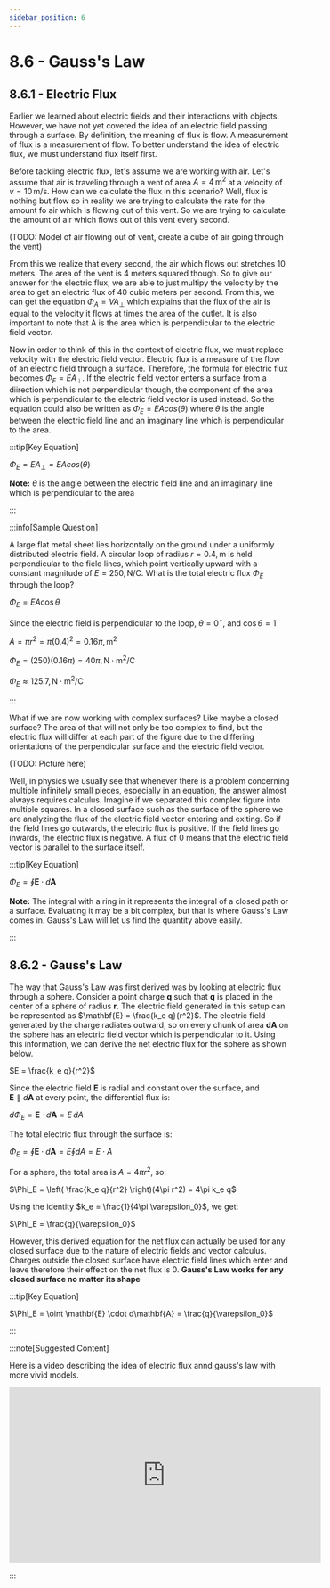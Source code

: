 ```yaml
---
sidebar_position: 6
---
```


# 8.6 - Gauss's Law

## 8.6.1 - Electric Flux

Earlier we learned about electric fields and their interactions with objects. However, we have not yet covered the idea of an electric field passing through a surface. By definition, the meaning of flux is flow. A measurement of flux is a measurement of flow. To better understand the idea of electric flux, we must understand flux itself first. 

Before tackling electric flux, let's assume we are working with air. Let's assume that air is traveling through a vent of area $A = 4 \, \text{m}^2$ at a velocity of $v = 10 \, \text{m/s}$. How can we calculate the flux in this scenario? Well, flux is nothing but flow so in reality we are trying to calculate the rate for the amount fo air which is flowing out of this vent. So we are trying to calculate the amount of air which flows out of this vent every second.

(TODO: Model of air flowing out of vent, create a cube of air going through the vent)

From this we realize that every second, the air which flows out stretches 10 meters. The area of the vent is 4 meters squared though. So to give our answer for the electric flux, we are able to just multipy the velocity by the area to get an electric flux of 40 cubic meters per second. From this, we can get the equation $\Phi_A = VA_{\perp}$ which explains that the flux of the air is equal to the velocity it flows at times the area of the outlet. It is also important to note that A is the area which is perpendicular to the electric field vector. 

Now in order to think of this in the context of electric flux, we must replace velocity with the electric field vector. Electric flux is a measure of the flow of an electric field through a surface. Therefore, the formula for electric flux becomes $\Phi_E = EA_{\perp}$. If the electric field vector enters a surface from a diirection which is not perpendicular though, the component of the area which is perpendicular to the electric field vector is used instead. So the equation could also be written as $\Phi_E = EAcos(\theta)$ where $\theta$ is the angle between the electric field line and an imaginary line which is perpendicular to the area.

:::tip[Key Equation]

$\Phi_E = EA_{\perp} = EAcos(\theta)$

**Note:** $\theta$ is the angle between the electric field line and an imaginary line which is perpendicular to the area

:::

:::info[Sample Question]

A large flat metal sheet lies horizontally on the ground under a uniformly distributed electric field. A circular loop of radius $r = 0.4 , \text{m}$ is held perpendicular to the field lines, which point vertically upward with a constant magnitude of $E = 250 , \text{N/C}$. What is the total electric flux $\Phi_E$ through the loop?

$\Phi_E = EA\cos\theta$

Since the electric field is perpendicular to the loop, $\theta = 0^\circ$, and $\cos\theta = 1$

$A = \pi r^2 = \pi (0.4)^2 = 0.16\pi , \text{m}^2$

$\Phi_E = (250)(0.16\pi) = 40\pi , \text{N} \cdot \text{m}^2/\text{C}$

$\Phi_E \approx 125.7 , \text{N} \cdot \text{m}^2/\text{C}$

:::

What if we are now working with complex surfaces? Like maybe a closed surface? The area of that will not only be too complex to find, but the electric flux will differ at each part of the figure due to the differing orientations of the perpendicular surface and the electric field vector.

(TODO: Picture here)

Well, in physics we usually see that whenever there is a problem concerning multiple infinitely small pieces, especially in an equation, the answer almost always requires calculus. Imagine if we separated this complex figure into multiple squares. In a closed surface such as the surface of the sphere we are analyzing the flux of the electric field vector entering and exiting. So if the field lines go outwards, the electric flux is positive. If the field lines go inwards, the electric flux is negative. A flux of 0 means that the electric field vector is parallel to the surface itself.


:::tip[Key Equation]

$\Phi_E = \oint \mathbf{E} \cdot d\mathbf{A}$

**Note:** The integral with a ring in it represents the integral of a closed path or a surface. Evaluating it may be a bit complex, but that is where Gauss's Law comes in. Gauss's Law will let us find the quantity above easily.

:::


## 8.6.2 - Gauss's Law

The way that Gauss's Law was first derived was by looking at electric flux through a sphere. Consider a point charge $\mathbf{q}$ such that $\mathbf{q}$ is placed in the center of a sphere of radius $\mathbf{r}$. The electric field generated in this setup can be represented as $\mathbf{E} = \frac{k_e q}{r^2}$. The electric field generated by the charge radiates outward, so on every chunk of area $\mathbf{dA}$ on the sphere has an electric field vector which is perpendicular to it. Using this information, we can derive the net electric flux for the sphere as shown below.

$E = \frac{k_e q}{r^2}$

Since the electric field $\mathbf{E}$ is radial and constant over the surface, and  
$\mathbf{E} \parallel d\mathbf{A}$ at every point, the differential flux is:

$d\Phi_E = \mathbf{E} \cdot d\mathbf{A} = E \, dA$

The total electric flux through the surface is:

$\Phi_E = \oint \mathbf{E} \cdot d\mathbf{A} = E \oint dA = E \cdot A$

For a sphere, the total area is $A = 4\pi r^2$, so:

$\Phi_E = \left( \frac{k_e q}{r^2} \right)(4\pi r^2) = 4\pi k_e q$

Using the identity $k_e = \frac{1}{4\pi \varepsilon_0}$, we get:

$\Phi_E = \frac{q}{\varepsilon_0}$

However, this derived equation for the net flux can actually be used for any closed surface due to the nature of electric fields and vector calculus. Charges outside the closed surface have electric field lines which enter and leave therefore their effect on the net flux is 0. **Gauss's Law works for any closed surface no matter its shape**

:::tip[Key Equation]

$\Phi_E = \oint \mathbf{E} \cdot d\mathbf{A} = \frac{q}{\varepsilon_0}$

:::


:::note[Suggested Content]

Here is a video describing the idea of electric flux annd gauss's law with more vivid models.

<iframe width="560" height="315" src="https://www.youtube.com/embed/yOv4xxopQFQ?si=oMqZTs2xB-xEqy0q" title="YouTube video player" frameborder="0" allow="accelerometer; autoplay; clipboard-write; encrypted-media; gyroscope; picture-in-picture; web-share" referrerpolicy="strict-origin-when-cross-origin" allowfullscreen></iframe>

:::